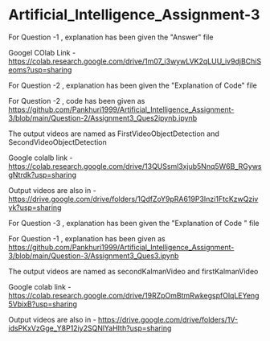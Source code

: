 # Artificial_Intelligence_Assignment-3

For Question -1 , explanation has been given the "Answer" file 

Googel COlab Link - https://colab.research.google.com/drive/1m07_i3wywLVK2qLUU_iv9djBChiSeoms?usp=sharing



For Question -2 , explanation has been given the "Explanation of Code" file 

For Question -2 , code has been given as  https://github.com/Pankhuri1999/Artificial_Intelligence_Assignment-3/blob/main/Question-2/Assignment3_Ques2ipynb.ipynb

The output videos are named as  FirstVideoObjectDetection and SecondVideoObjectDetection

Google colalb link - https://colab.research.google.com/drive/13QUSsml3xjub5Nnq5W6B_RGywsgNtrdk?usp=sharing

Output videos are also in - https://drive.google.com/drive/folders/1QdfZoY9pRA619P3Inzi1FtcKzwQzivyk?usp=sharing





For Question -3 , explanation has been given the "Explanation of Code " file 

For Question -1 , explanation has been given as https://github.com/Pankhuri1999/Artificial_Intelligence_Assignment-3/blob/main/Question-3/Assignment3_Ques3.ipynb

The output videos are named as secondKalmanVideo and firstKalmanVideo

Google colab link - https://colab.research.google.com/drive/19RZpOmBtmRwkegspfOlqLEYeng5VbixB?usp=sharing

Output videos are also in - https://drive.google.com/drive/folders/1V-idsPKxVzGge_Y8P12iy2SQNlYaHIth?usp=sharing
